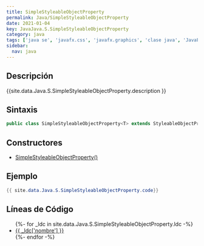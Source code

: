 ```yaml
---
title: SimpleStyleableObjectProperty
permalink: Java/SimpleStyleableObjectProperty
date: 2021-01-04
key: JavaJava.S.SimpleStyleableObjectProperty
category: java
tags: ['java se', 'javafx.css', 'javafx.graphics', 'clase java', 'JavaFX 8.0']
sidebar: 
  nav: java
---
```


## Descripción
{{site.data.Java.S.SimpleStyleableObjectProperty.description }}

## Sintaxis
~~~java
public class SimpleStyleableObjectProperty<T> extends StyleableObjectProperty<T>
~~~

## Constructores
* [SimpleStyleableObjectProperty()](/Java/SimpleStyleableObjectProperty/SimpleStyleableObjectProperty/)

## Ejemplo
~~~java
{{ site.data.Java.S.SimpleStyleableObjectProperty.code}}
~~~

## Líneas de Código
<ul>
{%- for _ldc in site.data.Java.S.SimpleStyleableObjectProperty.ldc -%}
   <li>
       <a href="{{_ldc['url'] }}">{{ _ldc['nombre'] }}</a>
   </li>
{%- endfor -%}
</ul>
